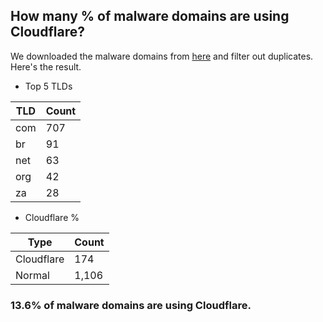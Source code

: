 ## How many % of malware domains are using Cloudflare?


We downloaded the malware domains from [here](https://urlhaus.abuse.ch) and filter out duplicates.
Here's the result.


[//]: # (start replacement)


- Top 5 TLDs

| TLD | Count |
| --- | --- |
| com | 707 |
| br | 91 |
| net | 63 |
| org | 42 |
| za | 28 |


- Cloudflare %

| Type | Count |
| --- | --- |
| Cloudflare | 174 |
| Normal | 1,106 |


### 13.6% of malware domains are using Cloudflare.
